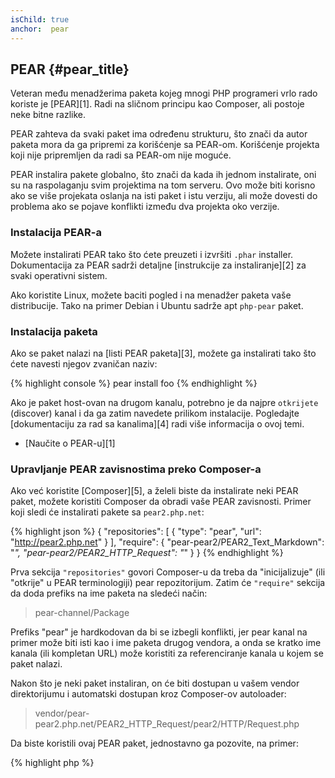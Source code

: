 ```yaml
---
isChild: true
anchor:  pear
---
```


## PEAR {#pear_title}

Veteran među menadžerima paketa kojeg mnogi PHP programeri vrlo rado koriste je [PEAR][1]. Radi na sličnom
principu kao Composer, ali postoje neke bitne razlike.

PEAR zahteva da svaki paket ima određenu strukturu, što znači da autor paketa mora da ga pripremi za korišćenje sa
PEAR-om. Korišćenje projekta koji nije pripremljen da radi sa PEAR-om nije moguće.

PEAR instalira pakete globalno, što znači da kada ih jednom instalirate, oni su na raspolaganju svim projektima na
tom serveru. Ovo može biti korisno ako se više projekata oslanja na isti paket i istu verziju, ali može dovesti do problema
ako se pojave konflikti između dva projekta oko verzije.

### Instalacija PEAR-a

Možete instalirati PEAR tako što ćete preuzeti i izvršiti `.phar` installer. Dokumentacija za PEAR sadrži detaljne
[instrukcije za instaliranje][2] za svaki operativni sistem.

Ako koristite Linux, možete baciti pogled i na menadžer paketa vaše distribucije. Tako na primer Debian i Ubuntu
sadrže apt `php-pear` paket.

### Instalacija paketa

Ako se paket nalazi na [listi PEAR paketa][3], možete ga instalirati tako što ćete navesti njegov zvaničan naziv:

{% highlight console %}
pear install foo
{% endhighlight %}

Ako je paket host-ovan na drugom kanalu, potrebno je da najpre `otkrijete` (discover) kanal i da ga zatim navedete
prilikom instalacije. Pogledajte [dokumentaciju za rad sa kanalima][4] radi više informacija o ovoj temi.

* [Naučite o PEAR-u][1]

### Upravljanje PEAR zavisnostima preko Composer-a

Ako već koristite [Composer][5], a želeli biste da instalirate neki PEAR paket, možete koristiti
Composer da obradi vaše PEAR zavisnosti. Primer koji sledi će instalirati pakete sa `pear2.php.net`:

{% highlight json %}
{
    "repositories": [
        {
            "type": "pear",
            "url": "http://pear2.php.net"
        }
    ],
    "require": {
        "pear-pear2/PEAR2_Text_Markdown": "*",
        "pear-pear2/PEAR2_HTTP_Request": "*"
    }
}
{% endhighlight %}

Prva sekcija `"repositories"` govori Composer-u da treba da "inicijalizuje" (ili "otkrije" u PEAR terminologiji)
pear repozitorijum. Zatim će `"require"` sekcija da doda prefiks na ime paketa na sledeći način:

> pear-channel/Package

Prefiks "pear" je hardkodovan da bi se izbegli konflikti, jer pear kanal na primer može biti isti kao i ime paketa drugog vendora,
a onda se kratko ime kanala (ili kompletan URL) može koristiti za referenciranje kanala u kojem se paket nalazi.

Nakon što je neki paket instaliran, on će biti dostupan u vašem vendor direktorijumu i automatski dostupan kroz Composer-ov autoloader:

> vendor/pear-pear2.php.net/PEAR2_HTTP_Request/pear2/HTTP/Request.php

Da biste koristili ovaj PEAR paket, jednostavno ga pozovite, na primer:

{% highlight php %}
<?php
$request = new pear2\HTTP\Request();
{% endhighlight %}

* [Naučite više o upotrebi PEAR-a sa Composer-om][6]


[1]: http://pear.php.net/
[2]: http://pear.php.net/manual/en/installation.getting.php
[3]: http://pear.php.net/packages.php
[4]: http://pear.php.net/manual/en/guide.users.commandline.channels.php
[5]: /#composer_and_packagist
[6]: http://getcomposer.org/doc/05-repositories.md#pear
